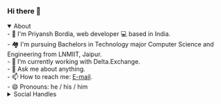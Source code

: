 ### Hi there 👋

<!-- <img src="https://media.giphy.com/media/hvRJCLFzcasrR4ia7z/giphy.gif" width="29px"> -->


<!--
**PriyanshBordia/PriyanshBordia** is a ✨ _special_ ✨ repository because its `README.md` (this file) appears on your GitHub profile.
Here are some ideas to get you started:
-->
<link href="https://cdn.jsdelivr.net/npm/bootstrap@5.0.2/dist/css/bootstrap.min.css" rel="stylesheet" integrity="sha384-EVSTQN3/azprG1Anm3QDgpJLIm9Nao0Yz1ztcQTwFspd3yD65VohhpuuCOmLASjC" crossorigin="anonymous">

<details open>
  <summary>About</summary>
- 👋 I'm Priyansh Bordia, web developer 💻 based in India. <br>
- 🏘 I'm pursuing Bachelors in Technology major Computer Science and Engineering from LNMIIT, Jaipur. <br>
- 🔭 I’m currently working with Delta.Exchange. <br>
<!-- - 🌱 I’m currently learning AI and Compiler Design along with that I am studying Deep Learning. <br> -->
<!-- - 👯 I’m looking to collaborate on <i>Ocean Cleanup Projects</i>. <br> -->
<!-- - 🤔 I’m looking for help with <i>Finding an interesting project</i>. <br> -->
- 💬 Ask me about <a href = "https://priyanshbordia.github.io" style="text-decoration: none !important;">anything</a>. <br>
- 📫 How to reach me: <a href = "mailto:priyanshbordia2@gmail.com">E-mail</a>. <br>
- 😄 Pronouns: he / his / him <br>
<!-- - 🎯 Life Hack: "Explore 🔥 and Explode 💣 with knowledge". <br> -->
<!-- - ⚡ Fun fact: Being at one place is not that bad.!<br> -->
</details>

<!-- <details open>
<summary>GitHub Stats</summary>
<br>
	<img align="center"  height="200vh" width="410vw" src="https://github-readme-stats.vercel.app/api?username=PriyanshBordia&show_icons=true&theme=dracula&hide_border=true" alt="PriyanshBordia's GitHub Stats" />
	<img  align="right" height="200vh" width="410vw" src="http://github-readme-streak-stats.herokuapp.com?user=PriyanshBordia&theme=dracula&hide_border=true&date_format=M%20j%5B%2C%20Y%5D" alt="PriyanshBordia's Contribution Stats" />  
<br>
</details> 
 
<details>
  <summary>GitHub Language Stats</summary>
  <br>
  <img src="https://github-readme-stats.vercel.app/api/top-langs/?username=PriyanshBordia&layout=compact" alt="PriyanshBordia's GitHub Language Stats" />
  <br>
</details> 
-->
<details>
  <summary>Social Handles</summary>
  <br>
	
  ![Twitter Follow](https://img.shields.io/twitter/follow/priyanshbordia_?label=Follow&style=social)
  [![Connect on LinkedIn](https://img.shields.io/badge/--linkedin?label=LinkedIn&logo=LinkedIn&style=social)](https://www.linkedin.com/in/priyanshbordia) 

<!--   [Résumé](https://drive.google.com/file/d/1-QIbu3gUQHk2LxPiANF322I9xVQ4z-hl/view) -->
<!--   [OctoProfile](https://octoprofile.now.sh/user?id=PriyanshBordia) -->
</details> 

<!-- ![GitHub followers](https://img.shields.io/github/followers/PriyanshBordia?label=Follow&style=social) -->
<!-- <p align="left"> <img src="https://komarev.com/ghpvc/?username=PriyanshBordia&label=Profile%20views&color=0e75b6&style=flat" alt="PriyanshBordia" /> </p> -->
<!--
<a href="https://github.com/PriyanshBordia" aria-label="Follow @PriyanshBordia on GitHub"><img  src="https://img.shields.io/badge/Follow👉-@PriyanshBordia-navy?style=for-the-badge"/>
</a>
-->
<!-- <img src = "https://github.com/PriyanshBordia/PriyanshBordia.github.io/blob/master/Cards/Screenshot%202021-04-25%20at%2011.08.32%20PM.png" /> -->
